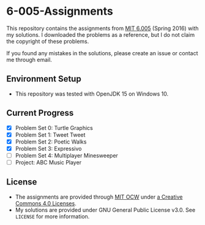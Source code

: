# 6-005-Assignments

This repository contains the assignments from [MIT 6.005](https://ocw.mit.edu/courses/electrical-engineering-and-computer-science/6-005-software-construction-spring-2016/) (Spring 2016) with my solutions.
I downloaded the problems as a reference, but I do not claim the copyright of these problems.

If you found any mistakes in the solutions, please create an issue or contact me through email.

## Environment Setup

* This repository was tested with OpenJDK 15 on Windows 10.

## Current Progress

* [x] Problem Set 0: Turtle Graphics
* [x] Problem Set 1: Tweet Tweet
* [x] Problem Set 2: Poetic Walks
* [x] Problem Set 3: Expressivo
* [ ] Problem Set 4: Multiplayer Minesweeper
* [ ] Project: ABC Music Player

## License

* The assignments are provided through [MIT OCW](https://ocw.mit.edu/index.htm) under [a Creative Commons 4.0 Licenses](https://ocw.mit.edu/terms/).
* My solutions are provided under GNU General Public License v3.0. See `LICENSE` for more information.
